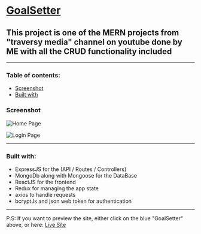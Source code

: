 # [GoalSetter](https://goalsetter-moath.onrender.com)

## This project is one of the MERN projects from "traversy media" channel on youtube done by ME with all the CRUD functionality included

---

### Table of contents:

- [Screenshot](#screenshot)
- [Built with](#built-with)

### Screenshot

![Home Page](https://res.cloudinary.com/dk5awi1mn/image/upload/v1669986064/github-readme/goal-setter/Screenshot_2_dwojzj.png)

![Login Page](https://res.cloudinary.com/dk5awi1mn/image/upload/v1669986064/github-readme/goal-setter/Screenshot_1_j0dgf3.png)

---

### Built with:

- ExpressJS for the (API / Routes / Controllers)
- MongoDb along with Mongoose for the DataBase
- ReactJS for the frontend
- Redux for managing the app state
- axios to handle requests
- bcryptJs and json web token for authentication

---

P.S: If you want to preview the site, either click on the blue "GoalSetter" above, or here: [Live Site](https://goalsetter-moath.onrender.com)
